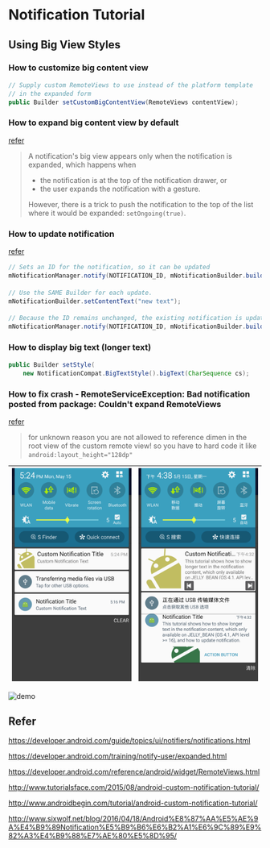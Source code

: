 # Notification Tutorial

## Using Big View Styles


### How to customize big content view

```java
// Supply custom RemoteViews to use instead of the platform template
// in the expanded form
public Builder setCustomBigContentView(RemoteViews contentView);
```

### How to expand big content view by default

[refer](http://stackoverflow.com/questions/23331682/is-possible-set-expanded-notification-as-default-in-big-text-notifications)

> A notification's big view appears only when the notification is expanded, which happens when 
> 
> - the notification is at the top of the notification drawer, or
> - the user expands the notification with a gesture.
> 
> However, there is a trick to push the notification to the top of the list where it would be expanded: `setOngoing(true)`.

### How to update notification

[refer](https://developer.android.com/training/notify-user/managing.html)

```java
// Sets an ID for the notification, so it can be updated
mNotificationManager.notify(NOTIFICATION_ID, mNotificationBuilder.build());

// Use the SAME Builder for each update.
mNotificationBuilder.setContentText("new text");

// Because the ID remains unchanged, the existing notification is updated.
mNotificationManager.notify(NOTIFICATION_ID, mNotificationBuilder.build());
```

### How to display big text (longer text)

```java
public Builder setStyle(
    new NotificationCompat.BigTextStyle().bigText(CharSequence cs);
```


### How to fix crash - RemoteServiceException: Bad notification posted from package: Couldn't expand RemoteViews

[refer](http://stackoverflow.com/a/41363437/2722270)

> for unknown reason you are not allowed to reference dimen in the root view of the custom remote view! so you have to hard code it like `android:layout_height="128dp"`


| ![notification](view_notification.png) | ![notification expanded](view_notification_expanded.png) |
|----------------------------------------|:--------------------------------------------------------:|

![demo](view_notification.gif)

## Refer


https://developer.android.com/guide/topics/ui/notifiers/notifications.html

https://developer.android.com/training/notify-user/expanded.html

https://developer.android.com/reference/android/widget/RemoteViews.html

http://www.tutorialsface.com/2015/08/android-custom-notification-tutorial/

http://www.androidbegin.com/tutorial/android-custom-notification-tutorial/

http://www.sixwolf.net/blog/2016/04/18/Android%E8%87%AA%E5%AE%9A%E4%B9%89Notification%E5%B9%B6%E6%B2%A1%E6%9C%89%E9%82%A3%E4%B9%88%E7%AE%80%E5%8D%95/

